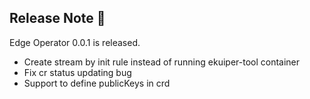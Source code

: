 ## Release Note 🍻

Edge Operator 0.0.1 is released.
* Create stream by init rule instead of running ekuiper-tool container
* Fix cr status updating bug
* Support to define publicKeys in crd